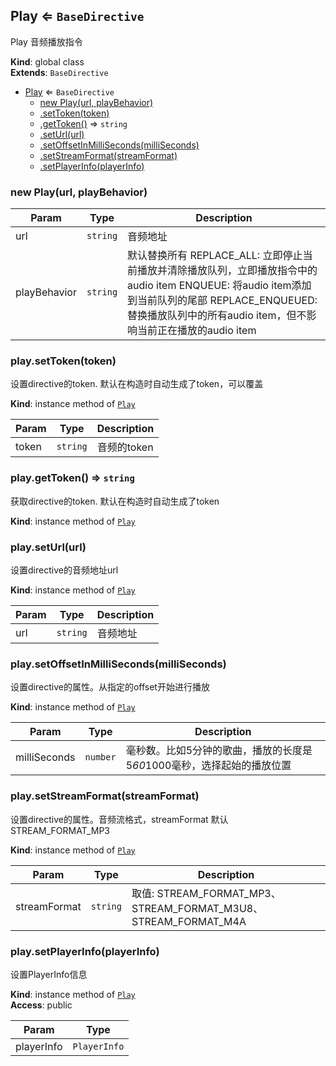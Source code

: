 <a name="Play"></a>

## Play ⇐ <code>BaseDirective</code>
Play 音频播放指令

**Kind**: global class  
**Extends**: <code>BaseDirective</code>  

* [Play](#Play) ⇐ <code>BaseDirective</code>
    * [new Play(url, playBehavior)](#new_Play_new)
    * [.setToken(token)](#Play+setToken)
    * [.getToken()](#Play+getToken) ⇒ <code>string</code>
    * [.setUrl(url)](#Play+setUrl)
    * [.setOffsetInMilliSeconds(milliSeconds)](#Play+setOffsetInMilliSeconds)
    * [.setStreamFormat(streamFormat)](#Play+setStreamFormat)
    * [.setPlayerInfo(playerInfo)](#Play+setPlayerInfo)

<a name="new_Play_new"></a>

### new Play(url, playBehavior)

| Param | Type | Description |
| --- | --- | --- |
| url | <code>string</code> | 音频地址 |
| playBehavior | <code>string</code> | 默认替换所有                 REPLACE_ALL: 立即停止当前播放并清除播放队列，立即播放指令中的audio item                 ENQUEUE: 将audio item添加到当前队列的尾部                 REPLACE_ENQUEUED: 替换播放队列中的所有audio item，但不影响当前正在播放的audio item |

<a name="Play+setToken"></a>

### play.setToken(token)
设置directive的token. 默认在构造时自动生成了token，可以覆盖

**Kind**: instance method of [<code>Play</code>](#Play)  

| Param | Type | Description |
| --- | --- | --- |
| token | <code>string</code> | 音频的token |

<a name="Play+getToken"></a>

### play.getToken() ⇒ <code>string</code>
获取directive的token. 默认在构造时自动生成了token

**Kind**: instance method of [<code>Play</code>](#Play)  
<a name="Play+setUrl"></a>

### play.setUrl(url)
设置directive的音频地址url

**Kind**: instance method of [<code>Play</code>](#Play)  

| Param | Type | Description |
| --- | --- | --- |
| url | <code>string</code> | 音频地址 |

<a name="Play+setOffsetInMilliSeconds"></a>

### play.setOffsetInMilliSeconds(milliSeconds)
设置directive的属性。从指定的offset开始进行播放

**Kind**: instance method of [<code>Play</code>](#Play)  

| Param | Type | Description |
| --- | --- | --- |
| milliSeconds | <code>number</code> | 毫秒数。比如5分钟的歌曲，播放的长度是5*60*1000毫秒，选择起始的播放位置 |

<a name="Play+setStreamFormat"></a>

### play.setStreamFormat(streamFormat)
设置directive的属性。音频流格式，streamFormat 默认STREAM_FORMAT_MP3

**Kind**: instance method of [<code>Play</code>](#Play)  

| Param | Type | Description |
| --- | --- | --- |
| streamFormat | <code>string</code> | 取值: STREAM_FORMAT_MP3、STREAM_FORMAT_M3U8、STREAM_FORMAT_M4A |

<a name="Play+setPlayerInfo"></a>

### play.setPlayerInfo(playerInfo)
设置PlayerInfo信息

**Kind**: instance method of [<code>Play</code>](#Play)  
**Access**: public  

| Param | Type |
| --- | --- |
| playerInfo | <code>PlayerInfo</code> | 

